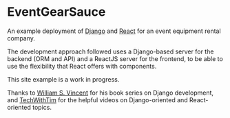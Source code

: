 # EventGearSauce
An example deployment of [Django](https://www.djangoproject.com/) and [React](https://react.dev) for an event equipment rental company.

The development approach followed uses a Django-based server for the backend (ORM and API) and a ReactJS server for the frontend, to be able to use
the flexibility that React offers with components.

This site example is a work in progress.

Thanks to [William S. Vincent](https://github.com/wsvincent) for his book series on Django development, and [TechWithTim](https://www.youtube.com/@TechWithTim) for the helpful videos on Django-oriented  and React-oriented topics.
